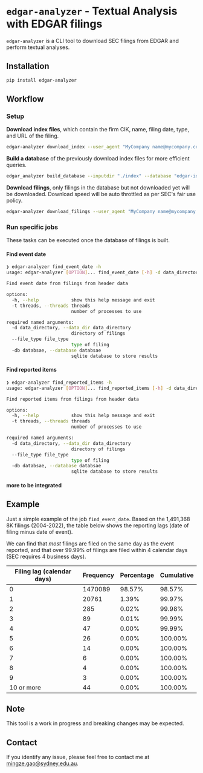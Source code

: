 # `edgar-analyzer` - Textual Analysis with EDGAR filings

`edgar-analyzer` is a CLI tool to download SEC filings from EDGAR and perform textual analyses.

## Installation

```bash
pip install edgar-analyzer
```

## Workflow

### Setup

**Download index files**, which contain the firm CIK, name, filing date, type, and URL of the filing.

```bash
edgar-analyzer download_index --user_agent "MyCompany name@mycompany.com" --output "./index"
```

**Build a database** of the previously download index files for more efficient queries.

```bash
edgar_analyzer build_database --inputdir "./index" --database "edgar-idx.sqlite3"
```

**Download filings**, only filings in the database but not downloaded yet will be downloaded. Download speed will be auto throttled as per SEC's fair use policy.

```bash
edgar-analyzer download_filings --user_agent "MyCompany name@mycompany.com" --output "./output" --database "edgar-idx.sqlite3" --file_type "8-K" -t 4
```

### Run specific jobs

These tasks can be executed once the database of filings is built.

#### Find event date

```bash
❯ edgar-analyzer find_event_date -h
usage: edgar-analyzer [OPTION]... find_event_date [-h] -d data_directory --file_type file_type [-db databsae] [-t threads]

Find event date from filings from header data

options:
  -h, --help            show this help message and exit
  -t threads, --threads threads
                        number of processes to use

required named arguments:
  -d data_directory, --data_dir data_directory
                        directory of filings
  --file_type file_type
                        type of filing
  -db databsae, --database databsae
                        sqlite database to store results
```

#### Find reported items

```bash
❯ edgar-analyzer find_reported_items -h
usage: edgar-analyzer [OPTION]... find_reported_items [-h] -d data_directory --file_type file_type [-db databsae] [-t threads]

Find reported items from filings from header data

options:
  -h, --help            show this help message and exit
  -t threads, --threads threads
                        number of processes to use

required named arguments:
  -d data_directory, --data_dir data_directory
                        directory of filings
  --file_type file_type
                        type of filing
  -db databsae, --database databsae
                        sqlite database to store results
```

#### more to be integrated

## Example

Just a simple example of the job `find_event_date`. Based on the 1,491,368 8K filings (2004-2022), the table below shows the reporting lags (date of filing minus date of event). 

We can find that _most_ filings are filed on the same day as the event reported, and that over 99.99% of filings are filed within 4 calendar days (SEC requires 4 business days).

| Filing lag   (calendar days) | Frequency | Percentage | Cumulative |
| ---------------------------- | --------- | ---------- | ---------- |
| 0                            | 1470089   | 98.57%     | 98.57%     |
| 1                            | 20761     | 1.39%      | 99.97%     |
| 2                            | 285       | 0.02%      | 99.98%     |
| 3                            | 89        | 0.01%      | 99.99%     |
| 4                            | 47        | 0.00%      | 99.99%     |
| 5                            | 26        | 0.00%      | 100.00%    |
| 6                            | 14        | 0.00%      | 100.00%    |
| 7                            | 6         | 0.00%      | 100.00%    |
| 8                            | 4         | 0.00%      | 100.00%    |
| 9                            | 3         | 0.00%      | 100.00%    |
| 10 or more                   | 44        | 0.00%      | 100.00%    |

## Note

This tool is a work in progress and breaking changes may be expected.

## Contact

If you identify any issue, please feel free to contact me at [mingze.gao@sydney.edu.au](mailto:mingze.gao@sydney.edu.au).
